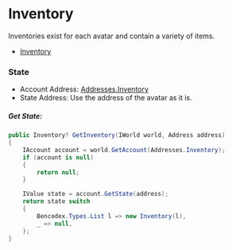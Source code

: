 # Inventory

Inventories exist for each avatar and contain a variety of items.

- [Inventory](https://github.com/planetarium/lib9c/blob/main/Lib9c/Model/Item/Inventory.cs)

### State

- Account Address: [Addresses.Inventory](https://github.com/planetarium/lib9c/blob/1.17.3/Lib9c/Addresses.cs#L45)
- State Address: Use the address of the avatar as it is.

##### Get State:

```cs
public Inventory? GetInventory(IWorld world, Address address)
{
    IAccount account = world.GetAccount(Addresses.Inventory);
    if (account is null)
    {
        return null;
    }

    IValue state = account.GetState(address);
    return state switch
    {
        Bencodex.Types.List l => new Inventory(l),
        _ => null,
    };
}
```
